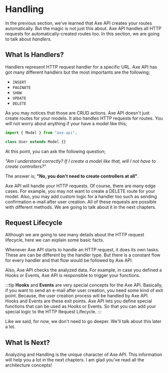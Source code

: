 # Handling

In the previous section, we've learned that Axe API creates your routes automatically. But the magic is not just this about. Axe API handles all HTTP requests for automatically-created routes too. In this section, we are going to talk about _handlers_.

## What Is Handlers?

Handlers represent HTTP request handler for a specific URL. Axe API has got many different handlers but the most importants are the following;

- `INSERT`
- `PAGINATE`
- `SHOW`
- `UPDATE`
- `DELETE`

As you may notices that those are CRUD actions. Axe API doesn't just create routes for your models. It also handles HTTP requests for routes. You will not worry about anything if your have a model like this;

```ts
import { Model } from "axe-api";

class User extends Model {}
```

At this point, you can ask the following question;

_"Am I understand correctly? If I create a model like that, will I not have to create controllers?"_

The answer is; **"No, you don't need to create controllers at all"**.

Axe API will handle your HTTP requests. Of course, there are many edge cases. For example, you may not want to create a DELETE route for your model. Also, you may add custom logic for a handler too such as sending confirmation e-mail after user creation. All of these requests are possible with different methods. We are going to talk about it in the next chapters.

## Request Lifecycle

Although we are going to see many details about the HTTP request lifecycle, here we can explain some basic facts.

Whenever Axe API starts to handle an HTTP request, it does its own tasks. These are can be different by the handler type. But there is a constant flow for every handler and that flow would be followed by Axe API.

Also, Axe API checks the analyzed data. For example, in case you defined a Hooks or Events, Axe API is responsible to trigger your functions.

:::tip
**Hooks** and **Events** are very special concepts for the Axe API. Basically, if you want to send an e-mail after user creation, you need some kind of exit point. Because, the user creation process will be handled by Axe API. Hooks and Events are these exit points. Axe API lets you define special functions that can be used as Hooks or Events. So that you can add your special logic to the HTTP Request Lifecycle.
:::

Like we said, for now, we don't need to go deeper. We'll talk about this later a lot.

## What Is Next?

Analyzing and Handling is the unique character of Axe API. This information will help you a lot in the next chapters. I am glad you've read all the architecture concepts!
